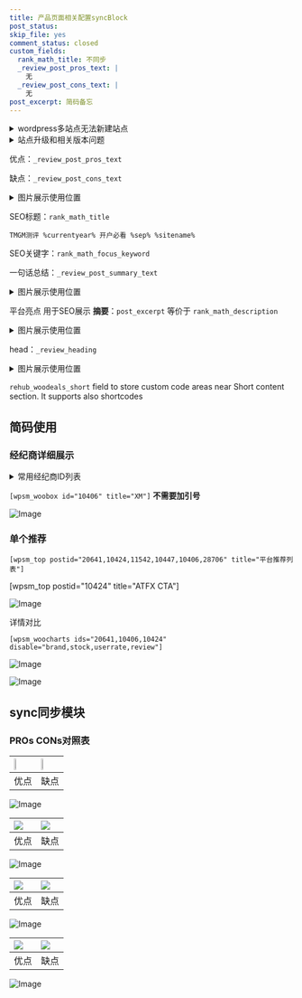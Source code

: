 ```yaml
---
title: 产品页面相关配置syncBlock
post_status: 
skip_file: yes
comment_status: closed
custom_fields:
  rank_math_title: 不同步
  _review_post_pros_text: |
    无
  _review_post_cons_text: |
    无
post_excerpt: 简码备忘
---
```

<details><summary>wordpress多站点无法新建站点</summary>

<li>和报错需要清理cookies一样的原因</li>
<li>wp-config.php里面<code>define( 'SUBDOMAIN_INSTALL', false );//子域名安装</code></li>
<li>新建子站点是用<code>define( 'SUBDOMAIN_INSTALL', true);//子域名安装</code> 完成以后，改成<code>false</code></li>
</details>

<details><summary>站点升级和相关版本问题</summary>

<p>wordpress：5.9.9
woocommerce：7.5.1
出现问题的地方：主题选项里面>><strong>Product layout >>compact style</strong></p>
<p>如何出现没有用过的字段 导致无法保存。先导出配置 然后进行修改，后面再次恢复即可。</p>
<p>出现部分字段无法显示时，需要返回默认布局后，对产品进行保存就好了。</p>
<p></p>
</details>

优点：`_review_post_pros_text`

缺点：`_review_post_cons_text`

<details><summary>图片展示使用位置</summary>

<img src="https://prod-files-secure.s3.us-west-2.amazonaws.com/39ed1227-6d7d-4570-be36-9ccd4a2c4241/f51d3d83-55d4-4bdf-9604-f37ec77ab556/Untitled.png?X-Amz-Algorithm=AWS4-HMAC-SHA256&X-Amz-Content-Sha256=UNSIGNED-PAYLOAD&X-Amz-Credential=ASIAZI2LB466SDZ6ECMG%2F20250719%2Fus-west-2%2Fs3%2Faws4_request&X-Amz-Date=20250719T045525Z&X-Amz-Expires=3600&X-Amz-Security-Token=IQoJb3JpZ2luX2VjEIT%2F%2F%2F%2F%2F%2F%2F%2F%2F%2FwEaCXVzLXdlc3QtMiJHMEUCIQCVC%2FByxKzkGnSM1XVeuqU34LOwIMfygkokedp%2Fe%2F2qQwIgIUet4f9RtnYDd1y8Bk0aXmbsOZEf1429n9WcYfHYJ%2FYqiAQInf%2F%2F%2F%2F%2F%2F%2F%2F%2F%2FARAAGgw2Mzc0MjMxODM4MDUiDNIhBlolJXQF0%2FQRTyrcA%2Bj9azJPmTPSdN83NQnytNSb8D2MMG6CwZKRnjjDHJ%2BcJpMmA78eNyArNduTfvoZhVodx%2FTdtBDdaJCIbXb4S2ki7RpSmvxnT90lGQHwZ1ObCit0vuGUWq6zO%2FEJ6MioPq2PlYlgta3s01sdbB0LZ23jN1fntvqA%2Bp6FkY5XUNlV8AoJjVTApErZllnitaKDu01Yr9ZP3rTsg60Ae3k6cSuisWtkliiGyBcMIzB2Ho%2BZ3oGjxkIpvky3r5ivuTNmqVPBMsB9Cc%2ByOc9qdl%2FGQwJvJX%2Fl8fIO2N6W6fDZVknL0tOu8q2DdbaWsS%2BHQhGq8jI1CfpgIpbxOJDXBbNawx05tO6eYhHGFVXB94uqHnZmve5am05AP6Gi4sp9GehmdT9G%2B39gCW6mF5wi6xSwP%2FNhVKu6SUP4T8cip9tfcmDb%2BB4DXKcEPowMTiwEh7mPTa4vuM8CnFoEAg9QQkq40JRmRuWWjzn8TE7ap8m9j5FeCtYL1Ca5d0kCXggSHaeuB7U8A1u5I9OrP%2BweIqzdtLJIeFBbBt%2BOIdBPw3xnlQDMLf1s8BhS3BVIbJywkPlW24T5vJtasatTbCwwPd8S7i9OTv7ecXTtJOayS%2Bzk0vINQ2F0vYWOwVR4xl6vMLGr7MMGOqUBEyKH3Mq8gINghZUNHIYDHQXJZdVvqW%2B1ekz7hflVD5E1s0cH%2FrkFNZ5GsfowgpJ5Nsicmxz2Nj4ZeCYTnR8AIq1fXA0JO%2FHQ3pTVkygyraxEqCrcIyz4WqXu501Mymwgl3jxY%2FgvhlLTN8kiynwaaynQ4IYZHzLoYndZ1bbCBU%2B9jS%2Byb8cINsK238K5BDjWstKCEDEMMfpSIt6laPLthcVniupD&X-Amz-Signature=ab2e01b8314a828b354019ead2539446fe07ac3f7cb4b3a3567b81298c150809&X-Amz-SignedHeaders=host&x-amz-checksum-mode=ENABLED&x-id=GetObject" alt="Image">
</details>

SEO标题：`rank_math_title`

`TMGM测评 %currentyear% 开户必看 %sep% %sitename%`

SEO关键字：`rank_math_focus_keyword`

一句话总结：`_review_post_summary_text`

<details><summary>图片展示使用位置</summary>

<img src="https://prod-files-secure.s3.us-west-2.amazonaws.com/39ed1227-6d7d-4570-be36-9ccd4a2c4241/4b96a922-296c-4f4e-8630-d1c870cbce01/Untitled.png?X-Amz-Algorithm=AWS4-HMAC-SHA256&X-Amz-Content-Sha256=UNSIGNED-PAYLOAD&X-Amz-Credential=ASIAZI2LB466XQUATJ7V%2F20250719%2Fus-west-2%2Fs3%2Faws4_request&X-Amz-Date=20250719T045525Z&X-Amz-Expires=3600&X-Amz-Security-Token=IQoJb3JpZ2luX2VjEIT%2F%2F%2F%2F%2F%2F%2F%2F%2F%2FwEaCXVzLXdlc3QtMiJGMEQCIGwRSJHVWdZbEqOWRGOuKuhAYxDn%2BLBFFmQnSawnVcUyAiAt4aka3j7T3fU4y2FHHPkHeXWMMfcrELZLQlR2nPn9ZyqIBAid%2F%2F%2F%2F%2F%2F%2F%2F%2F%2F8BEAAaDDYzNzQyMzE4MzgwNSIMX8w82KrLhevUvNTaKtwDEuh%2Bxbsqbt4UponvtT%2B0mxbKMkKcvilBwS%2BR2gj%2FYoCYpXCcx4y9nTaU3MYJO1Rqo3SM8vFa%2FAo65qvHJGyPs8YWr75Cyv%2Bv53NnI8lvrePQAzRaiNCIAFV%2F7VBkJ6PGpkT7ehfWATo7B9uizlkrlE43vC%2BxJ2Tzvo%2FkGqnnAVt0E0yM4N%2BBIXJU9NdhPEvZMx1xUOLgUJtOfrbscFZWIYqNOL3zwKiz8KcoUDJOqfLBNQdSlMKKQwospXO0FDLGXl6SFknmniEdLDlWMUf%2FLq0y%2Fvw7htVC2b7UvAqRsuwyALcZS68e2RZnB0Qtt9RZI720tq1aY1BViQYFodyd5gZfHlhGEUscqnI3CFKQFTzVjAu1JfwvNl0MYIGB%2B1%2Fuij4N6VbWjXooUe0MH91Y7BnglDkkTM79VsY5V7AQpeSOs3JHvR5KvU8vsk%2FVEaJ0t1xhSXoy7XUle1rXkrxAzw9mxlUHu9a2reKqiKkzm%2Bb%2FvpLbLk05PSA%2BAn0qUXuQoTJPc2I2iFpoQCxr86OC20YKBlI%2BdmtaZTJRBt%2F3z0zZy%2BXCjZEZ8IF2Qa0oGMRjr5jfK9RUkHJfTLE8mCKNcMUwQ%2Fed08GPjkcAWHmAuUQMyVPZVBcttXmBMkUw%2FarswwY6pgFCjQ9zLI8tpOyoDec5YO3zE5tlIZuc8j1t5Y%2BPDSptdRISf2hgnnp%2FlnFrlG6xO%2BSnMsOzQJ%2FPAzuh3JRbuZ70gS8Nukjmr2g0VQd%2BdbMObkZRhA2z4Up4UOaH%2BBpfRYiAkiRNYa6r82xAFfw1%2BmST7tHn0mgC0VeHelGQl%2B4aOy8nMxvKbCcJBGjGBszuEgjjUsOgyOTYCxMpJzaAP7Az1jXZR5zr&X-Amz-Signature=2818458e2b0c99d132c90011c49427b7d90d47f08af533dc0174fbb33131e8bc&X-Amz-SignedHeaders=host&x-amz-checksum-mode=ENABLED&x-id=GetObject" alt="Image">
</details>

平台亮点 用于SEO展示 **摘要**：`post_excerpt`  等价于 `rank_math_description`

<details><summary>图片展示使用位置</summary>

<img src="https://prod-files-secure.s3.us-west-2.amazonaws.com/39ed1227-6d7d-4570-be36-9ccd4a2c4241/1ee11f63-b60a-4dfe-a7a7-d58ff23b5d88/Untitled.png?X-Amz-Algorithm=AWS4-HMAC-SHA256&X-Amz-Content-Sha256=UNSIGNED-PAYLOAD&X-Amz-Credential=ASIAZI2LB4663QGT4K3U%2F20250719%2Fus-west-2%2Fs3%2Faws4_request&X-Amz-Date=20250719T045525Z&X-Amz-Expires=3600&X-Amz-Security-Token=IQoJb3JpZ2luX2VjEIT%2F%2F%2F%2F%2F%2F%2F%2F%2F%2FwEaCXVzLXdlc3QtMiJHMEUCIQClUCXLS7A3VJYP%2BPbSdXGh6MEEdlzyEoJp%2FjLFKr0BWAIgb1NGFc1FlOnQ5nU62H9r%2B1WoNNccqoaVruyvCJmGeZ4qiAQInf%2F%2F%2F%2F%2F%2F%2F%2F%2F%2FARAAGgw2Mzc0MjMxODM4MDUiDBImnguLnjbYHFZdHyrcAywlwg3CRpJkSBCUoZhCJzvkH2PT459c14oA76XVWysXvXXowv034Rj4O8lwTn0OGB68kxW41%2BO%2BODzXeg5iWDvRUkGhlkFs262tFo96O0uKzKQVaqckakPnHe1REbvvS78IJ90P7%2FKYdZY1GOBRbpJ7gen1%2FssdxUQkZBjN2PmptbdbqUow2OiUzHKfZqyX2UtfXXHxEPGW8g9ap5G2dEBCDdHtp06MB5Tri0Nkbi%2Fh%2Bu9QWwENKImTQyJ8g8fCEy7nK%2F560zhZNOTlfNSwXzpdVfIAl1xWkVYmEYk3xnmtD122VuEl1VuFF%2Bac2uaFojq3pBpF%2Fx4BqyhJ4qKZpnBhP40UHEwwprmfqxfBareZ5oqjbAKOuwgA1qvs0XQczFiNwa5ex8fJ4ct3ZGltH06rOZjGPKkCLHozaZpvYIy5jfRDxXs2vSRrEoOYpkFcE%2FZs8fF65DCl%2FD%2FdyTPTsTu6sseQewXDQUTdD%2BlUapNavjVXIsREFssUmrjtbDgHd2o4TnAe5dLCJvRq6Hi3fkKDrWC99r8ilabnsFtxRgNwpTcbS1Yoo1NPnEmjghBhUCrGcjOHc6ggBqJij0oCIsKUMaObjjFyXFmG7M%2FyggR0le6L9k9SUfoeYCATMNSq7MMGOqUB3767WUy4frxn0acDCXsbTxrGzLgDI468IDBMfdbCO%2B6OSoBSs4vMFzVpbFvvxiUXePmnDR9KRRG%2BCE%2BreFl39cCAk%2Fg%2FuDHtSRsYqbdPpj8IkWn8WUjkYmyilBC%2F%2BHxdb8Sgesv8GHxmQdryicP7VMseyovNI5aMLqPZqWPp3M5DbwYKBPmFXUGiU7hKkpQREnfp177a4m7AEnGb27jv7%2BEjgNzR&X-Amz-Signature=b594e07c3640dbe03f4d98221e24e28d3a10cc927f0b091c1fcf1fd11d8ffdf2&X-Amz-SignedHeaders=host&x-amz-checksum-mode=ENABLED&x-id=GetObject" alt="Image">
<img src="https://prod-files-secure.s3.us-west-2.amazonaws.com/39ed1227-6d7d-4570-be36-9ccd4a2c4241/ad4118b5-78d8-4fbe-801e-3b29b5d99c01/Untitled.png?X-Amz-Algorithm=AWS4-HMAC-SHA256&X-Amz-Content-Sha256=UNSIGNED-PAYLOAD&X-Amz-Credential=ASIAZI2LB4663QGT4K3U%2F20250719%2Fus-west-2%2Fs3%2Faws4_request&X-Amz-Date=20250719T045525Z&X-Amz-Expires=3600&X-Amz-Security-Token=IQoJb3JpZ2luX2VjEIT%2F%2F%2F%2F%2F%2F%2F%2F%2F%2FwEaCXVzLXdlc3QtMiJHMEUCIQClUCXLS7A3VJYP%2BPbSdXGh6MEEdlzyEoJp%2FjLFKr0BWAIgb1NGFc1FlOnQ5nU62H9r%2B1WoNNccqoaVruyvCJmGeZ4qiAQInf%2F%2F%2F%2F%2F%2F%2F%2F%2F%2FARAAGgw2Mzc0MjMxODM4MDUiDBImnguLnjbYHFZdHyrcAywlwg3CRpJkSBCUoZhCJzvkH2PT459c14oA76XVWysXvXXowv034Rj4O8lwTn0OGB68kxW41%2BO%2BODzXeg5iWDvRUkGhlkFs262tFo96O0uKzKQVaqckakPnHe1REbvvS78IJ90P7%2FKYdZY1GOBRbpJ7gen1%2FssdxUQkZBjN2PmptbdbqUow2OiUzHKfZqyX2UtfXXHxEPGW8g9ap5G2dEBCDdHtp06MB5Tri0Nkbi%2Fh%2Bu9QWwENKImTQyJ8g8fCEy7nK%2F560zhZNOTlfNSwXzpdVfIAl1xWkVYmEYk3xnmtD122VuEl1VuFF%2Bac2uaFojq3pBpF%2Fx4BqyhJ4qKZpnBhP40UHEwwprmfqxfBareZ5oqjbAKOuwgA1qvs0XQczFiNwa5ex8fJ4ct3ZGltH06rOZjGPKkCLHozaZpvYIy5jfRDxXs2vSRrEoOYpkFcE%2FZs8fF65DCl%2FD%2FdyTPTsTu6sseQewXDQUTdD%2BlUapNavjVXIsREFssUmrjtbDgHd2o4TnAe5dLCJvRq6Hi3fkKDrWC99r8ilabnsFtxRgNwpTcbS1Yoo1NPnEmjghBhUCrGcjOHc6ggBqJij0oCIsKUMaObjjFyXFmG7M%2FyggR0le6L9k9SUfoeYCATMNSq7MMGOqUB3767WUy4frxn0acDCXsbTxrGzLgDI468IDBMfdbCO%2B6OSoBSs4vMFzVpbFvvxiUXePmnDR9KRRG%2BCE%2BreFl39cCAk%2Fg%2FuDHtSRsYqbdPpj8IkWn8WUjkYmyilBC%2F%2BHxdb8Sgesv8GHxmQdryicP7VMseyovNI5aMLqPZqWPp3M5DbwYKBPmFXUGiU7hKkpQREnfp177a4m7AEnGb27jv7%2BEjgNzR&X-Amz-Signature=7fd246d3a048166c7c550b0ac72c08d8782831a93dd8bebc7897199b3734f3dc&X-Amz-SignedHeaders=host&x-amz-checksum-mode=ENABLED&x-id=GetObject" alt="Image">
<img src="https://prod-files-secure.s3.us-west-2.amazonaws.com/39ed1227-6d7d-4570-be36-9ccd4a2c4241/a38cf7c9-a79c-4b64-9e94-13589fe0758b/Untitled.png?X-Amz-Algorithm=AWS4-HMAC-SHA256&X-Amz-Content-Sha256=UNSIGNED-PAYLOAD&X-Amz-Credential=ASIAZI2LB4663QGT4K3U%2F20250719%2Fus-west-2%2Fs3%2Faws4_request&X-Amz-Date=20250719T045525Z&X-Amz-Expires=3600&X-Amz-Security-Token=IQoJb3JpZ2luX2VjEIT%2F%2F%2F%2F%2F%2F%2F%2F%2F%2FwEaCXVzLXdlc3QtMiJHMEUCIQClUCXLS7A3VJYP%2BPbSdXGh6MEEdlzyEoJp%2FjLFKr0BWAIgb1NGFc1FlOnQ5nU62H9r%2B1WoNNccqoaVruyvCJmGeZ4qiAQInf%2F%2F%2F%2F%2F%2F%2F%2F%2F%2FARAAGgw2Mzc0MjMxODM4MDUiDBImnguLnjbYHFZdHyrcAywlwg3CRpJkSBCUoZhCJzvkH2PT459c14oA76XVWysXvXXowv034Rj4O8lwTn0OGB68kxW41%2BO%2BODzXeg5iWDvRUkGhlkFs262tFo96O0uKzKQVaqckakPnHe1REbvvS78IJ90P7%2FKYdZY1GOBRbpJ7gen1%2FssdxUQkZBjN2PmptbdbqUow2OiUzHKfZqyX2UtfXXHxEPGW8g9ap5G2dEBCDdHtp06MB5Tri0Nkbi%2Fh%2Bu9QWwENKImTQyJ8g8fCEy7nK%2F560zhZNOTlfNSwXzpdVfIAl1xWkVYmEYk3xnmtD122VuEl1VuFF%2Bac2uaFojq3pBpF%2Fx4BqyhJ4qKZpnBhP40UHEwwprmfqxfBareZ5oqjbAKOuwgA1qvs0XQczFiNwa5ex8fJ4ct3ZGltH06rOZjGPKkCLHozaZpvYIy5jfRDxXs2vSRrEoOYpkFcE%2FZs8fF65DCl%2FD%2FdyTPTsTu6sseQewXDQUTdD%2BlUapNavjVXIsREFssUmrjtbDgHd2o4TnAe5dLCJvRq6Hi3fkKDrWC99r8ilabnsFtxRgNwpTcbS1Yoo1NPnEmjghBhUCrGcjOHc6ggBqJij0oCIsKUMaObjjFyXFmG7M%2FyggR0le6L9k9SUfoeYCATMNSq7MMGOqUB3767WUy4frxn0acDCXsbTxrGzLgDI468IDBMfdbCO%2B6OSoBSs4vMFzVpbFvvxiUXePmnDR9KRRG%2BCE%2BreFl39cCAk%2Fg%2FuDHtSRsYqbdPpj8IkWn8WUjkYmyilBC%2F%2BHxdb8Sgesv8GHxmQdryicP7VMseyovNI5aMLqPZqWPp3M5DbwYKBPmFXUGiU7hKkpQREnfp177a4m7AEnGb27jv7%2BEjgNzR&X-Amz-Signature=df7a05fe54277f57235d627405cf3a26c806b4faa6a4060c71bfe5e4ddbdf86b&X-Amz-SignedHeaders=host&x-amz-checksum-mode=ENABLED&x-id=GetObject" alt="Image">
<img src="https://prod-files-secure.s3.us-west-2.amazonaws.com/39ed1227-6d7d-4570-be36-9ccd4a2c4241/7da6fc1e-d2ac-42ae-8c75-cb5749aa18f6/Untitled.png?X-Amz-Algorithm=AWS4-HMAC-SHA256&X-Amz-Content-Sha256=UNSIGNED-PAYLOAD&X-Amz-Credential=ASIAZI2LB4663QGT4K3U%2F20250719%2Fus-west-2%2Fs3%2Faws4_request&X-Amz-Date=20250719T045525Z&X-Amz-Expires=3600&X-Amz-Security-Token=IQoJb3JpZ2luX2VjEIT%2F%2F%2F%2F%2F%2F%2F%2F%2F%2FwEaCXVzLXdlc3QtMiJHMEUCIQClUCXLS7A3VJYP%2BPbSdXGh6MEEdlzyEoJp%2FjLFKr0BWAIgb1NGFc1FlOnQ5nU62H9r%2B1WoNNccqoaVruyvCJmGeZ4qiAQInf%2F%2F%2F%2F%2F%2F%2F%2F%2F%2FARAAGgw2Mzc0MjMxODM4MDUiDBImnguLnjbYHFZdHyrcAywlwg3CRpJkSBCUoZhCJzvkH2PT459c14oA76XVWysXvXXowv034Rj4O8lwTn0OGB68kxW41%2BO%2BODzXeg5iWDvRUkGhlkFs262tFo96O0uKzKQVaqckakPnHe1REbvvS78IJ90P7%2FKYdZY1GOBRbpJ7gen1%2FssdxUQkZBjN2PmptbdbqUow2OiUzHKfZqyX2UtfXXHxEPGW8g9ap5G2dEBCDdHtp06MB5Tri0Nkbi%2Fh%2Bu9QWwENKImTQyJ8g8fCEy7nK%2F560zhZNOTlfNSwXzpdVfIAl1xWkVYmEYk3xnmtD122VuEl1VuFF%2Bac2uaFojq3pBpF%2Fx4BqyhJ4qKZpnBhP40UHEwwprmfqxfBareZ5oqjbAKOuwgA1qvs0XQczFiNwa5ex8fJ4ct3ZGltH06rOZjGPKkCLHozaZpvYIy5jfRDxXs2vSRrEoOYpkFcE%2FZs8fF65DCl%2FD%2FdyTPTsTu6sseQewXDQUTdD%2BlUapNavjVXIsREFssUmrjtbDgHd2o4TnAe5dLCJvRq6Hi3fkKDrWC99r8ilabnsFtxRgNwpTcbS1Yoo1NPnEmjghBhUCrGcjOHc6ggBqJij0oCIsKUMaObjjFyXFmG7M%2FyggR0le6L9k9SUfoeYCATMNSq7MMGOqUB3767WUy4frxn0acDCXsbTxrGzLgDI468IDBMfdbCO%2B6OSoBSs4vMFzVpbFvvxiUXePmnDR9KRRG%2BCE%2BreFl39cCAk%2Fg%2FuDHtSRsYqbdPpj8IkWn8WUjkYmyilBC%2F%2BHxdb8Sgesv8GHxmQdryicP7VMseyovNI5aMLqPZqWPp3M5DbwYKBPmFXUGiU7hKkpQREnfp177a4m7AEnGb27jv7%2BEjgNzR&X-Amz-Signature=5f428e3c10803bd66799204c51b2818c40c4ffe96992dd959ac8efd835774b22&X-Amz-SignedHeaders=host&x-amz-checksum-mode=ENABLED&x-id=GetObject" alt="Image">
<img src="https://prod-files-secure.s3.us-west-2.amazonaws.com/39ed1227-6d7d-4570-be36-9ccd4a2c4241/7e97f40a-eaee-47f5-b2f9-475f96808fa7/Untitled.png?X-Amz-Algorithm=AWS4-HMAC-SHA256&X-Amz-Content-Sha256=UNSIGNED-PAYLOAD&X-Amz-Credential=ASIAZI2LB4663QGT4K3U%2F20250719%2Fus-west-2%2Fs3%2Faws4_request&X-Amz-Date=20250719T045525Z&X-Amz-Expires=3600&X-Amz-Security-Token=IQoJb3JpZ2luX2VjEIT%2F%2F%2F%2F%2F%2F%2F%2F%2F%2FwEaCXVzLXdlc3QtMiJHMEUCIQClUCXLS7A3VJYP%2BPbSdXGh6MEEdlzyEoJp%2FjLFKr0BWAIgb1NGFc1FlOnQ5nU62H9r%2B1WoNNccqoaVruyvCJmGeZ4qiAQInf%2F%2F%2F%2F%2F%2F%2F%2F%2F%2FARAAGgw2Mzc0MjMxODM4MDUiDBImnguLnjbYHFZdHyrcAywlwg3CRpJkSBCUoZhCJzvkH2PT459c14oA76XVWysXvXXowv034Rj4O8lwTn0OGB68kxW41%2BO%2BODzXeg5iWDvRUkGhlkFs262tFo96O0uKzKQVaqckakPnHe1REbvvS78IJ90P7%2FKYdZY1GOBRbpJ7gen1%2FssdxUQkZBjN2PmptbdbqUow2OiUzHKfZqyX2UtfXXHxEPGW8g9ap5G2dEBCDdHtp06MB5Tri0Nkbi%2Fh%2Bu9QWwENKImTQyJ8g8fCEy7nK%2F560zhZNOTlfNSwXzpdVfIAl1xWkVYmEYk3xnmtD122VuEl1VuFF%2Bac2uaFojq3pBpF%2Fx4BqyhJ4qKZpnBhP40UHEwwprmfqxfBareZ5oqjbAKOuwgA1qvs0XQczFiNwa5ex8fJ4ct3ZGltH06rOZjGPKkCLHozaZpvYIy5jfRDxXs2vSRrEoOYpkFcE%2FZs8fF65DCl%2FD%2FdyTPTsTu6sseQewXDQUTdD%2BlUapNavjVXIsREFssUmrjtbDgHd2o4TnAe5dLCJvRq6Hi3fkKDrWC99r8ilabnsFtxRgNwpTcbS1Yoo1NPnEmjghBhUCrGcjOHc6ggBqJij0oCIsKUMaObjjFyXFmG7M%2FyggR0le6L9k9SUfoeYCATMNSq7MMGOqUB3767WUy4frxn0acDCXsbTxrGzLgDI468IDBMfdbCO%2B6OSoBSs4vMFzVpbFvvxiUXePmnDR9KRRG%2BCE%2BreFl39cCAk%2Fg%2FuDHtSRsYqbdPpj8IkWn8WUjkYmyilBC%2F%2BHxdb8Sgesv8GHxmQdryicP7VMseyovNI5aMLqPZqWPp3M5DbwYKBPmFXUGiU7hKkpQREnfp177a4m7AEnGb27jv7%2BEjgNzR&X-Amz-Signature=435242372bdb7510080acdddbbe3c5ce75f3369b44c3f33e0b75b1c42d8a1b20&X-Amz-SignedHeaders=host&x-amz-checksum-mode=ENABLED&x-id=GetObject" alt="Image">
</details>

head：`_review_heading`

<details><summary>图片展示使用位置</summary>

<img src="https://prod-files-secure.s3.us-west-2.amazonaws.com/39ed1227-6d7d-4570-be36-9ccd4a2c4241/3a4650ad-9887-415c-889a-edd51fa54f27/Untitled.png?X-Amz-Algorithm=AWS4-HMAC-SHA256&X-Amz-Content-Sha256=UNSIGNED-PAYLOAD&X-Amz-Credential=ASIAZI2LB466WBWNZSUE%2F20250719%2Fus-west-2%2Fs3%2Faws4_request&X-Amz-Date=20250719T045526Z&X-Amz-Expires=3600&X-Amz-Security-Token=IQoJb3JpZ2luX2VjEIT%2F%2F%2F%2F%2F%2F%2F%2F%2F%2FwEaCXVzLXdlc3QtMiJGMEQCIGDX%2FWsXtsixVS3wHz5fFEGg3LRGm5O7nP%2FA9AsUWEYXAiB0FV9Q1PaZMhfpmV%2FTOVWmTUijmVB41tQ7pfIYICyV5iqIBAid%2F%2F%2F%2F%2F%2F%2F%2F%2F%2F8BEAAaDDYzNzQyMzE4MzgwNSIMtXjmnxrObYc63pLZKtwDllQpo64BlGjrN9tNohPXtsYPwppkHw29GRMBTtlpRu%2BLUOJ5MprCf4tUg%2ByJ%2BwCJsQ8M%2FaeOFt%2FHf5GkASvQz9pHvoafU6E3twFvpzVIJyQLtqKP1a2dnk62u4acXvxqKyLu69xsKlpjLaOtoTnw5LDLnaR6g81K1GN346l311m770I73emu6E2qJeBIym5oB0FfPFjQDN2pAnUtwxQ0K4X%2BRLAnbyUIrVyHcXic04B9hjIKCMtwFqPrN4RYXbYZcOkWGtxag90jfy%2FbwetaAmMeyWZIOF7xBdpBZl14AB1cBQp%2FdBz1DsnlOSXmjaCBSzmb0AMt57cdg9%2BHKnFinue60TxaQusOC9%2FRkVa0SOg8t11hLKioYE70QwVI1Fgk6FB2SqESe7zeZlExKCxG48tAelV3dw3mbfQqtgFTkoO6d6XWk59q3bX91bPTXT1ffPd%2Bq9%2FDgW5zsJ9IoHzmw5hjd4FRMOKv5OT6G5eL8Jc6JfiWfi%2FTYrYL0W2eKB04%2FkVIBYVtp6w7T1U0vyovFf3Wkssi08jH8V%2B8G%2B1GbXjcTnJt9GgwEPnR9K4Xw3bwr2A38138Sw%2F7huw957zZ8g%2BCYuDLN4WQxOXx4FQlC1ZlhZ%2FA2VK8PSzhe3Iw6KrswwY6pgHmLQ6WK4cc45z%2BrHb72UbJL8hsClejVala1l26ZyV7G1q8iuOBfkYTgrdFGB%2BaTdSU%2FwagKi0H0D0rOQA8h28Ww1eCFP3ZIXC8kgeODtWDxYjbKT6aQ4a641VBXt%2FgBTtOaYmVzhs9Kg6S8lV6ZgbOmFLGqfJCiypV0Oith8cb%2FQ9iqqQdqOuFR6Pe6xOWF48VmQYErKllLI1HPOXu2vSd%2FyNYAnrx&X-Amz-Signature=5a05b4e29208bc5f605556e7a003914d24420b1043bdda66107286545fb4364b&X-Amz-SignedHeaders=host&x-amz-checksum-mode=ENABLED&x-id=GetObject" alt="Image">
</details>

`rehub_woodeals_short`	field to store custom code areas near Short content section. It supports also shortcodes



## 简码使用

### 经纪商详细展示

<details><summary>常用经纪商ID列表</summary>

<pre><code class="php">嘉盛 ===> 20641  [wpsm_woobox id="20641" title="嘉盛"]
易信easymarkets ===> 11542  [wpsm_woobox id="11542" title="易信easymarkets"]
ATFX外汇 ===> 10424  [wpsm_woobox id="10424" title="ATFX"]
XM ===> 10406  [wpsm_woobox id="10406" title="XM"]
TMGM ===> 29622  [wpsm_woobox id="29622" title="TMGM"]
HYCM ===> 10447  [wpsm_woobox id="10447" title="HYCM"]
fpmarkets澳福外汇 ===> 20639  [wpsm_woobox id="20639" title="fpmarkets澳福外汇"]</code></pre>
</details>

`[wpsm_woobox id="10406" title="XM"]` **不需要加引号**

![Image](https://prod-files-secure.s3.us-west-2.amazonaws.com/39ed1227-6d7d-4570-be36-9ccd4a2c4241/4f898f9d-0fa7-4e43-acd3-ac6bc7be575a/Untitled.png?X-Amz-Algorithm=AWS4-HMAC-SHA256&X-Amz-Content-Sha256=UNSIGNED-PAYLOAD&X-Amz-Credential=ASIAZI2LB4663WA4BUAC%2F20250719%2Fus-west-2%2Fs3%2Faws4_request&X-Amz-Date=20250719T045522Z&X-Amz-Expires=3600&X-Amz-Security-Token=IQoJb3JpZ2luX2VjEIT%2F%2F%2F%2F%2F%2F%2F%2F%2F%2FwEaCXVzLXdlc3QtMiJGMEQCIDzaHNzv4GMyTCFVfVMl%2BXntluCIuXUPv8E7OCVKWz9tAiAqbKaBVh5vNWLB%2BufrFZS92%2Fmz1Q87PHR%2FU%2BQQnBtPLiqIBAid%2F%2F%2F%2F%2F%2F%2F%2F%2F%2F8BEAAaDDYzNzQyMzE4MzgwNSIMhrZ6Ulique8teX3NKtwDs%2FrNJfXS5wonTaYw5DtR%2BTjXLYn4UikYb2b0jtF8GJD1KEE0D0Bg%2Fq8iocWezDOYm3wlhbPjTEZDN3mRiLANb3GoUnSLHJ728fLt8tl7PTmOPTTX2uDloprZVoa3f0OKx5StMpIMx0Dr9y0H6Gs0VOzm5vc1nwGDLfGAu9nXfJ0KJi1uM%2FaBJQEKQspGcCPAZanV%2FkMO6ANSXyj0W%2B2KIi%2FRqDdkqsuwqizn8FiFTcwWo1CNUb4Px31B4eqGT7duGP4w7xCqJkDQYWm2AEaRltV1AGSpd%2BcsKN6HK1VVcVIbdpdBwtE0XJ%2Fdd8SNYLlKgFYjUs7HbEiN%2BXgmDoU%2BmI61PmdNoo%2FbHIHA57OGwlX8alA%2BCnk35MurznjbR2Q6Rb5C0nKUTfK%2BvR3xOXbAY%2BP5DzkWcjsgAl%2F6N0X7FXkGXFRonacml3OiPO9FF%2FZwgbePUvRvZ%2FjZZIoMa8HjH28bu5ySoM4AaesKgjyPiMtAXPlRf%2B6Ce3qSK946BBhC9re%2B4k11XamCszgrvE51Brsot366pGo3Lt7I480TIRwxGMmEXNo9Hbt2742VHnvQjJkaI52pz4bCa89ff7mK0A5dhMOHb3i%2FCChuUyNul2JbAsyTC9S3EWaYdu0wmqrswwY6pgENWXVfZPUVJu8kMkpxsMnL5CqHGY8zmmMetwbeuiBUWdPprMM5dvkXjnj8uxlzib65CJH1zIR1Tdkf5HoWEr2MHobY1JescTFbyMyXh%2FmAZ3VF%2F%2B5X9Yqa0fiodvQCkRBoZ%2FZMjLB3UGIbhWtvuJt%2FZXXKIV04TkYVAojD6fgSzZtVH%2BkCuJLRuqVZt6%2BtwxXtUmiQiczP3%2Fk2Br815Kbp4sN7VTr8&X-Amz-Signature=7e8a907725ac07673c84f024a4ba43f5c07d0dec1cf69702b59b46719ad86116&X-Amz-SignedHeaders=host&x-amz-checksum-mode=ENABLED&x-id=GetObject)

### 单个推荐
`[wpsm_top postid="20641,10424,11542,10447,10406,28706" title="平台推荐列表"]`

[wpsm_top postid="10424" title="ATFX CTA"]

![Image](https://prod-files-secure.s3.us-west-2.amazonaws.com/39ed1227-6d7d-4570-be36-9ccd4a2c4241/5ac620dc-51a8-48b6-b55d-91f47299193c/Untitled.png?X-Amz-Algorithm=AWS4-HMAC-SHA256&X-Amz-Content-Sha256=UNSIGNED-PAYLOAD&X-Amz-Credential=ASIAZI2LB4663WA4BUAC%2F20250719%2Fus-west-2%2Fs3%2Faws4_request&X-Amz-Date=20250719T045522Z&X-Amz-Expires=3600&X-Amz-Security-Token=IQoJb3JpZ2luX2VjEIT%2F%2F%2F%2F%2F%2F%2F%2F%2F%2FwEaCXVzLXdlc3QtMiJGMEQCIDzaHNzv4GMyTCFVfVMl%2BXntluCIuXUPv8E7OCVKWz9tAiAqbKaBVh5vNWLB%2BufrFZS92%2Fmz1Q87PHR%2FU%2BQQnBtPLiqIBAid%2F%2F%2F%2F%2F%2F%2F%2F%2F%2F8BEAAaDDYzNzQyMzE4MzgwNSIMhrZ6Ulique8teX3NKtwDs%2FrNJfXS5wonTaYw5DtR%2BTjXLYn4UikYb2b0jtF8GJD1KEE0D0Bg%2Fq8iocWezDOYm3wlhbPjTEZDN3mRiLANb3GoUnSLHJ728fLt8tl7PTmOPTTX2uDloprZVoa3f0OKx5StMpIMx0Dr9y0H6Gs0VOzm5vc1nwGDLfGAu9nXfJ0KJi1uM%2FaBJQEKQspGcCPAZanV%2FkMO6ANSXyj0W%2B2KIi%2FRqDdkqsuwqizn8FiFTcwWo1CNUb4Px31B4eqGT7duGP4w7xCqJkDQYWm2AEaRltV1AGSpd%2BcsKN6HK1VVcVIbdpdBwtE0XJ%2Fdd8SNYLlKgFYjUs7HbEiN%2BXgmDoU%2BmI61PmdNoo%2FbHIHA57OGwlX8alA%2BCnk35MurznjbR2Q6Rb5C0nKUTfK%2BvR3xOXbAY%2BP5DzkWcjsgAl%2F6N0X7FXkGXFRonacml3OiPO9FF%2FZwgbePUvRvZ%2FjZZIoMa8HjH28bu5ySoM4AaesKgjyPiMtAXPlRf%2B6Ce3qSK946BBhC9re%2B4k11XamCszgrvE51Brsot366pGo3Lt7I480TIRwxGMmEXNo9Hbt2742VHnvQjJkaI52pz4bCa89ff7mK0A5dhMOHb3i%2FCChuUyNul2JbAsyTC9S3EWaYdu0wmqrswwY6pgENWXVfZPUVJu8kMkpxsMnL5CqHGY8zmmMetwbeuiBUWdPprMM5dvkXjnj8uxlzib65CJH1zIR1Tdkf5HoWEr2MHobY1JescTFbyMyXh%2FmAZ3VF%2F%2B5X9Yqa0fiodvQCkRBoZ%2FZMjLB3UGIbhWtvuJt%2FZXXKIV04TkYVAojD6fgSzZtVH%2BkCuJLRuqVZt6%2BtwxXtUmiQiczP3%2Fk2Br815Kbp4sN7VTr8&X-Amz-Signature=5db651d28a9935dadc37563e0eea57eea53fce95b678abb10f7983a816965df8&X-Amz-SignedHeaders=host&x-amz-checksum-mode=ENABLED&x-id=GetObject)

详情对比

`[wpsm_woocharts ids="20641,10406,10424" disable="brand,stock,userrate,review"]`

![Image](https://prod-files-secure.s3.us-west-2.amazonaws.com/39ed1227-6d7d-4570-be36-9ccd4a2c4241/bf3ba45f-b9f3-4295-8aef-b4a495fd25f4/Untitled.png?X-Amz-Algorithm=AWS4-HMAC-SHA256&X-Amz-Content-Sha256=UNSIGNED-PAYLOAD&X-Amz-Credential=ASIAZI2LB4663WA4BUAC%2F20250719%2Fus-west-2%2Fs3%2Faws4_request&X-Amz-Date=20250719T045522Z&X-Amz-Expires=3600&X-Amz-Security-Token=IQoJb3JpZ2luX2VjEIT%2F%2F%2F%2F%2F%2F%2F%2F%2F%2FwEaCXVzLXdlc3QtMiJGMEQCIDzaHNzv4GMyTCFVfVMl%2BXntluCIuXUPv8E7OCVKWz9tAiAqbKaBVh5vNWLB%2BufrFZS92%2Fmz1Q87PHR%2FU%2BQQnBtPLiqIBAid%2F%2F%2F%2F%2F%2F%2F%2F%2F%2F8BEAAaDDYzNzQyMzE4MzgwNSIMhrZ6Ulique8teX3NKtwDs%2FrNJfXS5wonTaYw5DtR%2BTjXLYn4UikYb2b0jtF8GJD1KEE0D0Bg%2Fq8iocWezDOYm3wlhbPjTEZDN3mRiLANb3GoUnSLHJ728fLt8tl7PTmOPTTX2uDloprZVoa3f0OKx5StMpIMx0Dr9y0H6Gs0VOzm5vc1nwGDLfGAu9nXfJ0KJi1uM%2FaBJQEKQspGcCPAZanV%2FkMO6ANSXyj0W%2B2KIi%2FRqDdkqsuwqizn8FiFTcwWo1CNUb4Px31B4eqGT7duGP4w7xCqJkDQYWm2AEaRltV1AGSpd%2BcsKN6HK1VVcVIbdpdBwtE0XJ%2Fdd8SNYLlKgFYjUs7HbEiN%2BXgmDoU%2BmI61PmdNoo%2FbHIHA57OGwlX8alA%2BCnk35MurznjbR2Q6Rb5C0nKUTfK%2BvR3xOXbAY%2BP5DzkWcjsgAl%2F6N0X7FXkGXFRonacml3OiPO9FF%2FZwgbePUvRvZ%2FjZZIoMa8HjH28bu5ySoM4AaesKgjyPiMtAXPlRf%2B6Ce3qSK946BBhC9re%2B4k11XamCszgrvE51Brsot366pGo3Lt7I480TIRwxGMmEXNo9Hbt2742VHnvQjJkaI52pz4bCa89ff7mK0A5dhMOHb3i%2FCChuUyNul2JbAsyTC9S3EWaYdu0wmqrswwY6pgENWXVfZPUVJu8kMkpxsMnL5CqHGY8zmmMetwbeuiBUWdPprMM5dvkXjnj8uxlzib65CJH1zIR1Tdkf5HoWEr2MHobY1JescTFbyMyXh%2FmAZ3VF%2F%2B5X9Yqa0fiodvQCkRBoZ%2FZMjLB3UGIbhWtvuJt%2FZXXKIV04TkYVAojD6fgSzZtVH%2BkCuJLRuqVZt6%2BtwxXtUmiQiczP3%2Fk2Br815Kbp4sN7VTr8&X-Amz-Signature=99da25161eae8ba3fbb486f27d796c77dd95b1c099c29e67edee780db4f909a5&X-Amz-SignedHeaders=host&x-amz-checksum-mode=ENABLED&x-id=GetObject)

![Image](https://prod-files-secure.s3.us-west-2.amazonaws.com/39ed1227-6d7d-4570-be36-9ccd4a2c4241/30bc56ef-f383-4b48-9768-2ebc9e436ec0/Untitled.png?X-Amz-Algorithm=AWS4-HMAC-SHA256&X-Amz-Content-Sha256=UNSIGNED-PAYLOAD&X-Amz-Credential=ASIAZI2LB4663WA4BUAC%2F20250719%2Fus-west-2%2Fs3%2Faws4_request&X-Amz-Date=20250719T045522Z&X-Amz-Expires=3600&X-Amz-Security-Token=IQoJb3JpZ2luX2VjEIT%2F%2F%2F%2F%2F%2F%2F%2F%2F%2FwEaCXVzLXdlc3QtMiJGMEQCIDzaHNzv4GMyTCFVfVMl%2BXntluCIuXUPv8E7OCVKWz9tAiAqbKaBVh5vNWLB%2BufrFZS92%2Fmz1Q87PHR%2FU%2BQQnBtPLiqIBAid%2F%2F%2F%2F%2F%2F%2F%2F%2F%2F8BEAAaDDYzNzQyMzE4MzgwNSIMhrZ6Ulique8teX3NKtwDs%2FrNJfXS5wonTaYw5DtR%2BTjXLYn4UikYb2b0jtF8GJD1KEE0D0Bg%2Fq8iocWezDOYm3wlhbPjTEZDN3mRiLANb3GoUnSLHJ728fLt8tl7PTmOPTTX2uDloprZVoa3f0OKx5StMpIMx0Dr9y0H6Gs0VOzm5vc1nwGDLfGAu9nXfJ0KJi1uM%2FaBJQEKQspGcCPAZanV%2FkMO6ANSXyj0W%2B2KIi%2FRqDdkqsuwqizn8FiFTcwWo1CNUb4Px31B4eqGT7duGP4w7xCqJkDQYWm2AEaRltV1AGSpd%2BcsKN6HK1VVcVIbdpdBwtE0XJ%2Fdd8SNYLlKgFYjUs7HbEiN%2BXgmDoU%2BmI61PmdNoo%2FbHIHA57OGwlX8alA%2BCnk35MurznjbR2Q6Rb5C0nKUTfK%2BvR3xOXbAY%2BP5DzkWcjsgAl%2F6N0X7FXkGXFRonacml3OiPO9FF%2FZwgbePUvRvZ%2FjZZIoMa8HjH28bu5ySoM4AaesKgjyPiMtAXPlRf%2B6Ce3qSK946BBhC9re%2B4k11XamCszgrvE51Brsot366pGo3Lt7I480TIRwxGMmEXNo9Hbt2742VHnvQjJkaI52pz4bCa89ff7mK0A5dhMOHb3i%2FCChuUyNul2JbAsyTC9S3EWaYdu0wmqrswwY6pgENWXVfZPUVJu8kMkpxsMnL5CqHGY8zmmMetwbeuiBUWdPprMM5dvkXjnj8uxlzib65CJH1zIR1Tdkf5HoWEr2MHobY1JescTFbyMyXh%2FmAZ3VF%2F%2B5X9Yqa0fiodvQCkRBoZ%2FZMjLB3UGIbhWtvuJt%2FZXXKIV04TkYVAojD6fgSzZtVH%2BkCuJLRuqVZt6%2BtwxXtUmiQiczP3%2Fk2Br815Kbp4sN7VTr8&X-Amz-Signature=b09a5883436712586637d95cfa3574ba0b0c62c87fc9c8d0b9fe60d0f378a3e2&X-Amz-SignedHeaders=host&x-amz-checksum-mode=ENABLED&x-id=GetObject)

## sync同步模块

### PROs CONs对照表

| <img src="https://cdn.ifttt.fun/gh/jarlin8/OSS@main/icons/customize/pros.svg" height="auto" width="37.3%"> | <img src="https://cdn.ifttt.fun/gh/jarlin8/OSS@main/icons/customize/cons.svg" height="auto" width="28.8%"> |
| :--- | :--- |
| 优点 | 缺点 |

![Image](https://prod-files-secure.s3.us-west-2.amazonaws.com/39ed1227-6d7d-4570-be36-9ccd4a2c4241/8742b755-dfb5-4004-9a5f-d6e561664bd8/Untitled.png?X-Amz-Algorithm=AWS4-HMAC-SHA256&X-Amz-Content-Sha256=UNSIGNED-PAYLOAD&X-Amz-Credential=ASIAZI2LB4663WA4BUAC%2F20250719%2Fus-west-2%2Fs3%2Faws4_request&X-Amz-Date=20250719T045522Z&X-Amz-Expires=3600&X-Amz-Security-Token=IQoJb3JpZ2luX2VjEIT%2F%2F%2F%2F%2F%2F%2F%2F%2F%2FwEaCXVzLXdlc3QtMiJGMEQCIDzaHNzv4GMyTCFVfVMl%2BXntluCIuXUPv8E7OCVKWz9tAiAqbKaBVh5vNWLB%2BufrFZS92%2Fmz1Q87PHR%2FU%2BQQnBtPLiqIBAid%2F%2F%2F%2F%2F%2F%2F%2F%2F%2F8BEAAaDDYzNzQyMzE4MzgwNSIMhrZ6Ulique8teX3NKtwDs%2FrNJfXS5wonTaYw5DtR%2BTjXLYn4UikYb2b0jtF8GJD1KEE0D0Bg%2Fq8iocWezDOYm3wlhbPjTEZDN3mRiLANb3GoUnSLHJ728fLt8tl7PTmOPTTX2uDloprZVoa3f0OKx5StMpIMx0Dr9y0H6Gs0VOzm5vc1nwGDLfGAu9nXfJ0KJi1uM%2FaBJQEKQspGcCPAZanV%2FkMO6ANSXyj0W%2B2KIi%2FRqDdkqsuwqizn8FiFTcwWo1CNUb4Px31B4eqGT7duGP4w7xCqJkDQYWm2AEaRltV1AGSpd%2BcsKN6HK1VVcVIbdpdBwtE0XJ%2Fdd8SNYLlKgFYjUs7HbEiN%2BXgmDoU%2BmI61PmdNoo%2FbHIHA57OGwlX8alA%2BCnk35MurznjbR2Q6Rb5C0nKUTfK%2BvR3xOXbAY%2BP5DzkWcjsgAl%2F6N0X7FXkGXFRonacml3OiPO9FF%2FZwgbePUvRvZ%2FjZZIoMa8HjH28bu5ySoM4AaesKgjyPiMtAXPlRf%2B6Ce3qSK946BBhC9re%2B4k11XamCszgrvE51Brsot366pGo3Lt7I480TIRwxGMmEXNo9Hbt2742VHnvQjJkaI52pz4bCa89ff7mK0A5dhMOHb3i%2FCChuUyNul2JbAsyTC9S3EWaYdu0wmqrswwY6pgENWXVfZPUVJu8kMkpxsMnL5CqHGY8zmmMetwbeuiBUWdPprMM5dvkXjnj8uxlzib65CJH1zIR1Tdkf5HoWEr2MHobY1JescTFbyMyXh%2FmAZ3VF%2F%2B5X9Yqa0fiodvQCkRBoZ%2FZMjLB3UGIbhWtvuJt%2FZXXKIV04TkYVAojD6fgSzZtVH%2BkCuJLRuqVZt6%2BtwxXtUmiQiczP3%2Fk2Br815Kbp4sN7VTr8&X-Amz-Signature=0ef579aeb5c973dddb980616d036a7e7e444b335f71ab389ce5e91701c3b3175&X-Amz-SignedHeaders=host&x-amz-checksum-mode=ENABLED&x-id=GetObject)

| <img src="https://cdn.ifttt.fun/gh/jarlin8/OSS@main/icons/customize/pros1.svg" height="auto"> | <img src="https://cdn.ifttt.fun/gh/jarlin8/OSS@main/icons/customize/cons1.svg" height="auto"> |
| :--- | :--- |
| 优点 | 缺点 |

![Image](https://prod-files-secure.s3.us-west-2.amazonaws.com/39ed1227-6d7d-4570-be36-9ccd4a2c4241/806358f8-c9c4-4e17-bb35-c6c76a5397a5/Untitled.png?X-Amz-Algorithm=AWS4-HMAC-SHA256&X-Amz-Content-Sha256=UNSIGNED-PAYLOAD&X-Amz-Credential=ASIAZI2LB4663WA4BUAC%2F20250719%2Fus-west-2%2Fs3%2Faws4_request&X-Amz-Date=20250719T045522Z&X-Amz-Expires=3600&X-Amz-Security-Token=IQoJb3JpZ2luX2VjEIT%2F%2F%2F%2F%2F%2F%2F%2F%2F%2FwEaCXVzLXdlc3QtMiJGMEQCIDzaHNzv4GMyTCFVfVMl%2BXntluCIuXUPv8E7OCVKWz9tAiAqbKaBVh5vNWLB%2BufrFZS92%2Fmz1Q87PHR%2FU%2BQQnBtPLiqIBAid%2F%2F%2F%2F%2F%2F%2F%2F%2F%2F8BEAAaDDYzNzQyMzE4MzgwNSIMhrZ6Ulique8teX3NKtwDs%2FrNJfXS5wonTaYw5DtR%2BTjXLYn4UikYb2b0jtF8GJD1KEE0D0Bg%2Fq8iocWezDOYm3wlhbPjTEZDN3mRiLANb3GoUnSLHJ728fLt8tl7PTmOPTTX2uDloprZVoa3f0OKx5StMpIMx0Dr9y0H6Gs0VOzm5vc1nwGDLfGAu9nXfJ0KJi1uM%2FaBJQEKQspGcCPAZanV%2FkMO6ANSXyj0W%2B2KIi%2FRqDdkqsuwqizn8FiFTcwWo1CNUb4Px31B4eqGT7duGP4w7xCqJkDQYWm2AEaRltV1AGSpd%2BcsKN6HK1VVcVIbdpdBwtE0XJ%2Fdd8SNYLlKgFYjUs7HbEiN%2BXgmDoU%2BmI61PmdNoo%2FbHIHA57OGwlX8alA%2BCnk35MurznjbR2Q6Rb5C0nKUTfK%2BvR3xOXbAY%2BP5DzkWcjsgAl%2F6N0X7FXkGXFRonacml3OiPO9FF%2FZwgbePUvRvZ%2FjZZIoMa8HjH28bu5ySoM4AaesKgjyPiMtAXPlRf%2B6Ce3qSK946BBhC9re%2B4k11XamCszgrvE51Brsot366pGo3Lt7I480TIRwxGMmEXNo9Hbt2742VHnvQjJkaI52pz4bCa89ff7mK0A5dhMOHb3i%2FCChuUyNul2JbAsyTC9S3EWaYdu0wmqrswwY6pgENWXVfZPUVJu8kMkpxsMnL5CqHGY8zmmMetwbeuiBUWdPprMM5dvkXjnj8uxlzib65CJH1zIR1Tdkf5HoWEr2MHobY1JescTFbyMyXh%2FmAZ3VF%2F%2B5X9Yqa0fiodvQCkRBoZ%2FZMjLB3UGIbhWtvuJt%2FZXXKIV04TkYVAojD6fgSzZtVH%2BkCuJLRuqVZt6%2BtwxXtUmiQiczP3%2Fk2Br815Kbp4sN7VTr8&X-Amz-Signature=e5bfcff8742393ffd6fc0667d6470d6c703fddd07374f194b39d5e8569776960&X-Amz-SignedHeaders=host&x-amz-checksum-mode=ENABLED&x-id=GetObject)

| <img src="https://cdn.ifttt.fun/gh/jarlin8/OSS@main/icons/customize/pros2.svg" height="auto"> | <img src="https://cdn.ifttt.fun/gh/jarlin8/OSS@main/icons/customize/cons2.svg" height="auto"> |
| :--- | :--- |
| 优点 | 缺点 |

![Image](https://prod-files-secure.s3.us-west-2.amazonaws.com/39ed1227-6d7d-4570-be36-9ccd4a2c4241/a9245ec9-70dd-4005-b534-0d54315fc5f3/Untitled.png?X-Amz-Algorithm=AWS4-HMAC-SHA256&X-Amz-Content-Sha256=UNSIGNED-PAYLOAD&X-Amz-Credential=ASIAZI2LB4663WA4BUAC%2F20250719%2Fus-west-2%2Fs3%2Faws4_request&X-Amz-Date=20250719T045522Z&X-Amz-Expires=3600&X-Amz-Security-Token=IQoJb3JpZ2luX2VjEIT%2F%2F%2F%2F%2F%2F%2F%2F%2F%2FwEaCXVzLXdlc3QtMiJGMEQCIDzaHNzv4GMyTCFVfVMl%2BXntluCIuXUPv8E7OCVKWz9tAiAqbKaBVh5vNWLB%2BufrFZS92%2Fmz1Q87PHR%2FU%2BQQnBtPLiqIBAid%2F%2F%2F%2F%2F%2F%2F%2F%2F%2F8BEAAaDDYzNzQyMzE4MzgwNSIMhrZ6Ulique8teX3NKtwDs%2FrNJfXS5wonTaYw5DtR%2BTjXLYn4UikYb2b0jtF8GJD1KEE0D0Bg%2Fq8iocWezDOYm3wlhbPjTEZDN3mRiLANb3GoUnSLHJ728fLt8tl7PTmOPTTX2uDloprZVoa3f0OKx5StMpIMx0Dr9y0H6Gs0VOzm5vc1nwGDLfGAu9nXfJ0KJi1uM%2FaBJQEKQspGcCPAZanV%2FkMO6ANSXyj0W%2B2KIi%2FRqDdkqsuwqizn8FiFTcwWo1CNUb4Px31B4eqGT7duGP4w7xCqJkDQYWm2AEaRltV1AGSpd%2BcsKN6HK1VVcVIbdpdBwtE0XJ%2Fdd8SNYLlKgFYjUs7HbEiN%2BXgmDoU%2BmI61PmdNoo%2FbHIHA57OGwlX8alA%2BCnk35MurznjbR2Q6Rb5C0nKUTfK%2BvR3xOXbAY%2BP5DzkWcjsgAl%2F6N0X7FXkGXFRonacml3OiPO9FF%2FZwgbePUvRvZ%2FjZZIoMa8HjH28bu5ySoM4AaesKgjyPiMtAXPlRf%2B6Ce3qSK946BBhC9re%2B4k11XamCszgrvE51Brsot366pGo3Lt7I480TIRwxGMmEXNo9Hbt2742VHnvQjJkaI52pz4bCa89ff7mK0A5dhMOHb3i%2FCChuUyNul2JbAsyTC9S3EWaYdu0wmqrswwY6pgENWXVfZPUVJu8kMkpxsMnL5CqHGY8zmmMetwbeuiBUWdPprMM5dvkXjnj8uxlzib65CJH1zIR1Tdkf5HoWEr2MHobY1JescTFbyMyXh%2FmAZ3VF%2F%2B5X9Yqa0fiodvQCkRBoZ%2FZMjLB3UGIbhWtvuJt%2FZXXKIV04TkYVAojD6fgSzZtVH%2BkCuJLRuqVZt6%2BtwxXtUmiQiczP3%2Fk2Br815Kbp4sN7VTr8&X-Amz-Signature=d8ed43ea1cff726f7224fd0b59a48e151550154cb914269c7cdc987599d94fb0&X-Amz-SignedHeaders=host&x-amz-checksum-mode=ENABLED&x-id=GetObject)

| <img src="https://cdn.ifttt.fun/gh/jarlin8/OSS@main/icons/customize/pros3.svg" height="auto"> | <img src="https://cdn.ifttt.fun/gh/jarlin8/OSS@main/icons/customize/cons3.svg" height="auto"> |
| :--- | :--- |
| 优点 | 缺点 |

![Image](https://prod-files-secure.s3.us-west-2.amazonaws.com/39ed1227-6d7d-4570-be36-9ccd4a2c4241/e1e580a2-2e5c-4780-9ff4-19c318fc2284/Untitled.png?X-Amz-Algorithm=AWS4-HMAC-SHA256&X-Amz-Content-Sha256=UNSIGNED-PAYLOAD&X-Amz-Credential=ASIAZI2LB4663WA4BUAC%2F20250719%2Fus-west-2%2Fs3%2Faws4_request&X-Amz-Date=20250719T045522Z&X-Amz-Expires=3600&X-Amz-Security-Token=IQoJb3JpZ2luX2VjEIT%2F%2F%2F%2F%2F%2F%2F%2F%2F%2FwEaCXVzLXdlc3QtMiJGMEQCIDzaHNzv4GMyTCFVfVMl%2BXntluCIuXUPv8E7OCVKWz9tAiAqbKaBVh5vNWLB%2BufrFZS92%2Fmz1Q87PHR%2FU%2BQQnBtPLiqIBAid%2F%2F%2F%2F%2F%2F%2F%2F%2F%2F8BEAAaDDYzNzQyMzE4MzgwNSIMhrZ6Ulique8teX3NKtwDs%2FrNJfXS5wonTaYw5DtR%2BTjXLYn4UikYb2b0jtF8GJD1KEE0D0Bg%2Fq8iocWezDOYm3wlhbPjTEZDN3mRiLANb3GoUnSLHJ728fLt8tl7PTmOPTTX2uDloprZVoa3f0OKx5StMpIMx0Dr9y0H6Gs0VOzm5vc1nwGDLfGAu9nXfJ0KJi1uM%2FaBJQEKQspGcCPAZanV%2FkMO6ANSXyj0W%2B2KIi%2FRqDdkqsuwqizn8FiFTcwWo1CNUb4Px31B4eqGT7duGP4w7xCqJkDQYWm2AEaRltV1AGSpd%2BcsKN6HK1VVcVIbdpdBwtE0XJ%2Fdd8SNYLlKgFYjUs7HbEiN%2BXgmDoU%2BmI61PmdNoo%2FbHIHA57OGwlX8alA%2BCnk35MurznjbR2Q6Rb5C0nKUTfK%2BvR3xOXbAY%2BP5DzkWcjsgAl%2F6N0X7FXkGXFRonacml3OiPO9FF%2FZwgbePUvRvZ%2FjZZIoMa8HjH28bu5ySoM4AaesKgjyPiMtAXPlRf%2B6Ce3qSK946BBhC9re%2B4k11XamCszgrvE51Brsot366pGo3Lt7I480TIRwxGMmEXNo9Hbt2742VHnvQjJkaI52pz4bCa89ff7mK0A5dhMOHb3i%2FCChuUyNul2JbAsyTC9S3EWaYdu0wmqrswwY6pgENWXVfZPUVJu8kMkpxsMnL5CqHGY8zmmMetwbeuiBUWdPprMM5dvkXjnj8uxlzib65CJH1zIR1Tdkf5HoWEr2MHobY1JescTFbyMyXh%2FmAZ3VF%2F%2B5X9Yqa0fiodvQCkRBoZ%2FZMjLB3UGIbhWtvuJt%2FZXXKIV04TkYVAojD6fgSzZtVH%2BkCuJLRuqVZt6%2BtwxXtUmiQiczP3%2Fk2Br815Kbp4sN7VTr8&X-Amz-Signature=bb926a56ef83482792b3b222c47af8eadf6b0724a155b1f6cedf707e62dfb53f&X-Amz-SignedHeaders=host&x-amz-checksum-mode=ENABLED&x-id=GetObject)